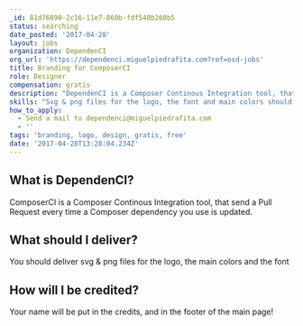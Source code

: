```yaml
---
_id: 81d76890-2c16-11e7-860b-fdf540b260b5
status: searching
date_posted: '2017-04-28'
layout: jobs
organization: DependenCI
org_url: 'https://dependenci.miguelpiedrafita.com?ref=osd-jobs'
title: Branding for ComposerCI
role: Designer
compensation: gratis
description: "DependenCI is a Composer Continous Integration tool, that send a Pull Request every time a Composer dependency you use is updated."
skills: "Svg & png files for the logo, the font and main colors should be delivered."
how_to_apply:
  - Send a mail to dependenci@miguelpiedrafita.com
  - ''
tags: 'branding, logo, design, gratis, free'
date: '2017-04-28T13:28:04.234Z'
---
```


## What is DependenCI?

ComposerCI is a Composer Continous Integration tool, that send a Pull Request every time a Composer dependency you use is updated.

## What should I deliver?

You should deliver svg & png files for the logo, the main colors and the font

## How will I be credited?

Your name will be put in the credits, and in the footer of the main page!

